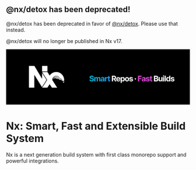 ## @nx/detox has been deprecated!

@nx/detox has been deprecated in favor of [@nx/detox](https://www.npmjs.com/package/@nx/detox). Please use that instead.

@nx/detox will no longer be published in Nx v17.

<p style="text-align: center;"><img src="https://raw.githubusercontent.com/nrwl/nx/master/images/nx.png" width="600" alt="Nx - Smart, Fast and Extensible Build System"></p>

# Nx: Smart, Fast and Extensible Build System

Nx is a next generation build system with first class monorepo support and powerful integrations.
